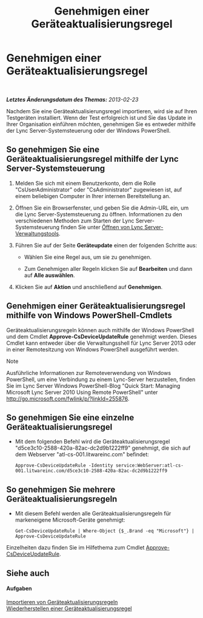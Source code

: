 ﻿---
title: Genehmigen einer Geräteaktualisierungsregel
TOCTitle: Genehmigen einer Geräteaktualisierungsregel
ms:assetid: 9dbb1c9a-be0f-4e13-9234-05501ab43ac5
ms:mtpsurl: https://technet.microsoft.com/de-de/library/JJ994053(v=OCS.15)
ms:contentKeyID: 52056415
ms.date: 05/19/2016
mtps_version: v=OCS.15
ms.translationtype: HT
---

# Genehmigen einer Geräteaktualisierungsregel

 

_**Letztes Änderungsdatum des Themas:** 2013-02-23_

Nachdem Sie eine Geräteaktualisierungsregel importieren, wird sie auf Ihren Testgeräten installiert. Wenn der Test erfolgreich ist und Sie das Update in Ihrer Organisation einführen möchten, genehmigen Sie es entweder mithilfe der Lync Server-Systemsteuerung oder der Windows PowerShell.

## So genehmigen Sie eine Geräteaktualisierungsregel mithilfe der Lync Server-Systemsteuerung

1.  Melden Sie sich mit einem Benutzerkonto, dem die Rolle "CsUserAdministrator" oder "CsAdministrator" zugewiesen ist, auf einem beliebigen Computer in Ihrer internen Bereitstellung an.

2.  Öffnen Sie ein Browserfenster, und geben Sie die Admin-URL ein, um die Lync Server-Systemsteuerung zu öffnen. Informationen zu den verschiedenen Methoden zum Starten der Lync Server-Systemsteuerung finden Sie unter [Öffnen von Lync Server-Verwaltungstools](lync-server-2013-open-lync-server-administrative-tools.md).

3.  Führen Sie auf der Seite **Geräteupdate** einen der folgenden Schritte aus:
    
      - Wählen Sie eine Regel aus, um sie zu genehmigen.
    
      - Zum Genehmigen aller Regeln klicken Sie auf **Bearbeiten** und dann auf **Alle auswählen**.

4.  Klicken Sie auf **Aktion** und anschließend auf **Genehmigen**.

## Genehmigen einer Geräteaktualisierungsregel mithilfe von Windows PowerShell-Cmdlets

Geräteaktualisierungsregeln können auch mithilfe der Windows PowerShell und dem Cmdlet **Approve-CsDeviceUpdateRule** genehmigt werden. Dieses Cmdlet kann entweder über die Verwaltungsshell für Lync Server 2013 oder in einer Remotesitzung von Windows PowerShell ausgeführt werden.


> [!NOTE]
> Ausführliche Informationen zur Remoteverwendung von Windows PowerShell, um eine Verbindung zu einem Lync-Server herzustellen, finden Sie im Lync Server&nbsp;Windows PowerShell-Blog "Quick Start: Managing Microsoft Lync Server 2010 Using Remote PowerShell" unter <A href="http://go.microsoft.com/fwlink/p/?linkid=255876">http://go.microsoft.com/fwlink/p/?linkId=255876</A>.



## So genehmigen Sie eine einzelne Geräteaktualisierungsregel

  - Mit dem folgenden Befehl wird die Geräteaktualisierungsregel "d5ce3c10-2588-420a-82ac-dc2d9b1222ff9" genehmigt, die sich auf dem Webserver "atl-cs-001.litwareinc.com" befindet:
    
        Approve-CsDeviceUpdateRule -Identity service:WebServer:atl-cs-001.litwareinc.com/d5ce3c10-2588-420a-82ac-dc2d9b1222ff9

## So genehmigen Sie mehrere Geräteaktualisierungsregeln

  - Mit diesem Befehl werden alle Geräteaktualisierungsregeln für markeneigene Microsoft-Geräte genehmigt:
    
        Get-CsDeviceUpdateRule | Where-Object {$_.Brand -eq "Microsoft"} | Approve-CsDeviceUpdateRule

Einzelheiten dazu finden Sie im Hilfethema zum Cmdlet [Approve-CsDeviceUpdateRule](https://docs.microsoft.com/en-us/powershell/module/skype/Approve-CsDeviceUpdateRule).

## Siehe auch

#### Aufgaben

[Importieren von Geräteaktualisierungsregeln](lync-server-2013-import-device-update-rules.md)  
[Wiederherstellen einer Geräteaktualisierungsregel](lync-server-2013-restore-a-device-update-rule.md)

